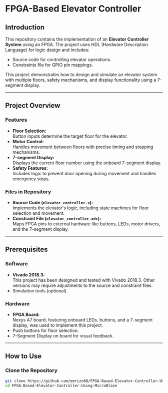 # FPGA-Based Elevator Controller

## Introduction  
This repository contains the implementation of an **Elevator Controller System** using an FPGA. The project uses HDL (Hardware Description Language) for logic design and includes:  
- Source code for controlling elevator operations.  
- Constraints file for GPIO pin mappings.  

This project demonstrates how to design and simulate an elevator system with multiple floors, safety mechanisms, and display functionality using a 7-segment display.

---

## Project Overview  

### Features  
- **Floor Selection:**  
  Button inputs determine the target floor for the elevator.  
- **Motor Control:**  
  Handles movement between floors with precise timing and stopping mechanisms.  
- **7-segment Display:**  
  Displays the current floor number using the onboard 7-segment display.  
- **Safety Features:**  
  Includes logic to prevent door opening during movement and handles emergency stops.  

### Files in Repository  
- **Source Code (`elevator_controller.v`):**  
  Implements the elevator's logic, including state machines for floor selection and movement.  
- **Constraint File (`elevator_controller.xdc`):**  
  Maps FPGA pins to external hardware like buttons, LEDs, motor drivers, and the 7-segment display.  

---

## Prerequisites  

### Software  
- **Vivado 2018.3:**  
  This project has been designed and tested with Vivado 2018.3. Other versions may require adjustments to the source and constraint files.  
- Simulation tools (optional).  

### Hardware  
- **FPGA Board:**  
  Nexys A7 board, featuring onboard LEDs, buttons, and a 7-segment display, was used to implement this project.  
- Push buttons for floor selection.  
- 7-Segment Display on board for visual feedback.  

---

## How to Use  

### Clone the Repository  
```bash
git clone https://github.com/emrizo88/FPGA-Based-Elevator-Controller-Using-MicroBlaze
cd FPGA-Based-Elevator-Controller-Using-MicroBlaze

